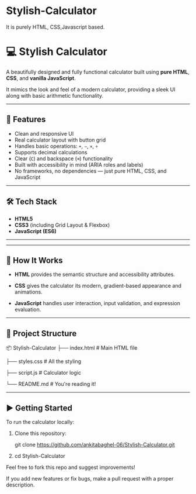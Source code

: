 # Stylish-Calculator
It is purely HTML, CSS,Javascript based.



# 💻 Stylish Calculator

A beautifully designed and fully functional calculator built using **pure HTML**, **CSS**, and **vanilla JavaScript**. 





It mimics the look and feel of a modern calculator, providing a sleek UI along with basic arithmetic functionality.



---

## 🚀 Features

-  Clean and responsive UI
-  Real calculator layout with button grid
-  Handles basic operations: `+`, `−`, `×`, `÷`
-  Supports decimal calculations
-  Clear (`C`) and backspace (`⌫`) functionality
-  Built with accessibility in mind (ARIA roles and labels)
-  No frameworks, no dependencies — just pure HTML, CSS, and JavaScript

---

## 🛠️ Tech Stack

- **HTML5**
- **CSS3** (including Grid Layout & Flexbox)
- **JavaScript (ES6)**

---


---

## 🧠 How It Works

- **HTML** provides the semantic structure and accessibility attributes.

  
- **CSS** gives the calculator its modern, gradient-based appearance and animations.

  
- **JavaScript** handles user interaction, input validation, and expression evaluation.

---

## 📁 Project Structure



📦 Stylish-Calculator
├── index.html # Main HTML file

├── styles.css # All the styling

├── script.js # Calculator logic

└── README.md # You're reading it!





---

## ▶️ Getting Started

To run the calculator locally:

1. Clone this repository:
 
   git clone https://github.com/ankitabaghel-06/Stylish-Calculator.git





  2. cd Stylish-Calculator




Feel free to fork this repo and suggest improvements!



If you add new features or fix bugs, make a pull request with a proper description.


